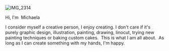 ![IMG_2314](https://user-images.githubusercontent.com/116068267/216816334-757e1c58-c749-4f44-ac2a-f59020b629e4.JPG)


Hi, I'm  Michaela

I consider myself a creative person, I enjoy creating.
I don't care if it's purely graphic design, illustration, painting, drawing, linocut, trying new painting techniques or baking custom cakes. 
This is what I am all about. 
As long as I can create something with my hands, I'm happy.
